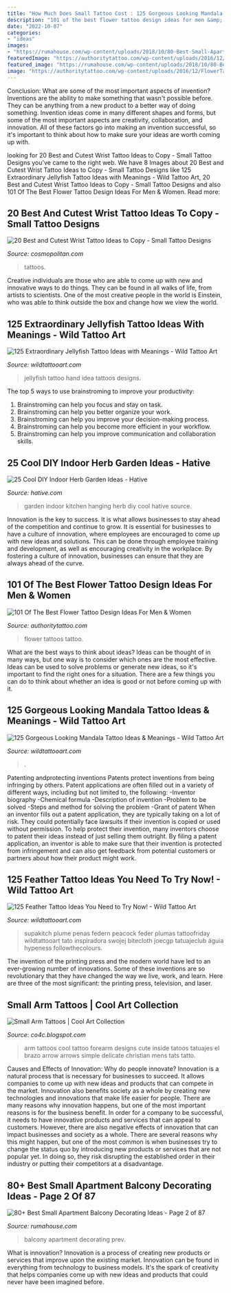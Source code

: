 ```yaml
---
title: "How Much Does Small Tattoo Cost : 125 Gorgeous Looking Mandala Tattoo Ideas &amp; Meanings"
description: "101 of the best flower tattoo design ideas for men &amp; women"
date: "2022-10-07"
categories:
- "ideas"
images:
- "https://rumahouse.com/wp-content/uploads/2018/10/80-Best-Small-Apartment-Balcony-Decorating-Ideas-02.jpg"
featuredImage: "https://authoritytattoo.com/wp-content/uploads/2016/12/FlowerTattoos24.jpg"
featured_image: "https://rumahouse.com/wp-content/uploads/2018/10/80-Best-Small-Apartment-Balcony-Decorating-Ideas-02.jpg"
image: "https://authoritytattoo.com/wp-content/uploads/2016/12/FlowerTattoos24.jpg"
---
```



Conclusion: What are some of the most important aspects of invention?
Inventions are the ability to make something that wasn't possible before. They can be anything from a new product to a better way of doing something. Invention ideas come in many different shapes and forms, but some of the most important aspects are creativity, collaboration, and innovation. All of these factors go into making an invention successful, so it's important to think about how to make sure your ideas are worth coming up with.

	

		
looking for 20 Best and Cutest Wrist Tattoo Ideas to Copy - Small Tattoo Designs you've came to the right web. We have 8 Images about 20 Best and Cutest Wrist Tattoo Ideas to Copy - Small Tattoo Designs like 125 Extraordinary Jellyfish Tattoo Ideas with Meanings - Wild Tattoo Art, 20 Best and Cutest Wrist Tattoo Ideas to Copy - Small Tattoo Designs and also 101 Of The Best Flower Tattoo Design Ideas For Men &amp; Women. Read more:
		
    
## 20 Best And Cutest Wrist Tattoo Ideas To Copy - Small Tattoo Designs

<img loading=lazy src="https://hips.hearstapps.com/hmg-prod.s3.amazonaws.com/images/tinytat-1558021230.jpg?crop=0.324xw:0.647xh;0.660xw,0.308xh&amp;resize=640:*" onerror="this.onerror=null;this.src='https://tse1.mm.bing.net/th?id=OIP.rn-sc7VHPeAyC6CUAWxTvgHaHZ&amp;pid=15.1';" alt="20 Best and Cutest Wrist Tattoo Ideas to Copy - Small Tattoo Designs">

_Source: cosmopolitan.com_

>tattoos. 

	

Creative individuals are those who are able to come up with new and innovative ways to do things. They can be found in all walks of life, from artists to scientists. One of the most creative people in the world is Einstein, who was able to think outside the box and change how we view the world.

    
## 125 Extraordinary Jellyfish Tattoo Ideas With Meanings - Wild Tattoo Art

<img loading=lazy src="https://www.wildtattooart.com/wp-content/uploads/2020/09/jellyfish-tattoo-62.jpg" onerror="this.onerror=null;this.src='https://tse3.mm.bing.net/th?id=OIP.gSE7XK5eF2Uz6fXb_5ZDKQHaJP&amp;pid=15.1';" alt="125 Extraordinary Jellyfish Tattoo Ideas with Meanings - Wild Tattoo Art">

_Source: wildtattooart.com_

>jellyfish tattoo hand idea tattoos designs. 

	

The top 5 ways to use brainstroming to improve your productivity:
1. Brainstroming can help you focus and stay on task.
2. Brainstroming can help you better organize your work.
3. Brainstroming can help you improve your decision-making process.
4. Brainstroming can help you become more efficient in your workflow.
5. Brainstroming can help you improve communication and collaboration skills.

    
## 25 Cool DIY Indoor Herb Garden Ideas - Hative

<img loading=lazy src="https://hative.com/wp-content/uploads/2014/11/indoor-garden/2-hanging-kitchen-garden.jpg" onerror="this.onerror=null;this.src='https://tse2.mm.bing.net/th?id=OIP.jrCYtoPuTKVTvYAgLoIyuQHaKF&amp;pid=15.1';" alt="25 Cool DIY Indoor Herb Garden Ideas - Hative">

_Source: hative.com_

>garden indoor kitchen hanging herb diy cool hative source. 

	

Innovation is the key to success. It is what allows businesses to stay ahead of the competition and continue to grow. It is essential for businesses to have a culture of innovation, where employees are encouraged to come up with new ideas and solutions. This can be done through employee training and development, as well as encouraging creativity in the workplace. By fostering a culture of innovation, businesses can ensure that they are always ahead of the curve.

    
## 101 Of The Best Flower Tattoo Design Ideas For Men &amp; Women

<img loading=lazy src="https://authoritytattoo.com/wp-content/uploads/2016/12/FlowerTattoos24.jpg" onerror="this.onerror=null;this.src='https://tse4.mm.bing.net/th?id=OIP.ivSl_loPSFkzLk6L0VIajgHaLH&amp;pid=15.1';" alt="101 Of The Best Flower Tattoo Design Ideas For Men &amp; Women">

_Source: authoritytattoo.com_

>flower tattoos tattoo. 

	

What are the best ways to think about ideas?
Ideas can be thought of in many ways, but one way is to consider which ones are the most effective. Ideas can be used to solve problems or generate new ideas, so it's important to find the right ones for a situation. There are a few things you can do to think about whether an idea is good or not before coming up with it.

    
## 125 Gorgeous Looking Mandala Tattoo Ideas &amp; Meanings - Wild Tattoo Art

<img loading=lazy src="https://www.wildtattooart.com/wp-content/uploads/2017/03/mandala-tattoos-16031716.jpg" onerror="this.onerror=null;this.src='https://tse3.mm.bing.net/th?id=OIP.HfhlSRRHVChIfBQcH1FufgHaHa&amp;pid=15.1';" alt="125 Gorgeous Looking Mandala Tattoo Ideas &amp; Meanings - Wild Tattoo Art">

_Source: wildtattooart.com_

>. 

	

Patenting andprotecting inventions
Patents protect inventions from being infringing by others. Patent applications are often filled out in a variety of different ways, including but not limited to, the following: 
-Inventor biography 
-Chemical formula 
-Description of invention 
-Problem to be solved 
-Steps and method for solving the problem 
-Grant of patent 
When an inventor fills out a patent application, they are typically taking on a lot of risk. They could potentially face lawsuits if their invention is copied or used without permission. To help protect their invention, many inventors choose to patent their ideas instead of just selling them outright. By filing a patent application, an inventor is able to make sure that their invention is protected from infringement and can also get feedback from potential customers or partners about how their product might work.

    
## 125 Feather Tattoo Ideas You Need To Try Now! - Wild Tattoo Art

<img loading=lazy src="https://www.wildtattooart.com/wp-content/uploads/2018/03/feather-tattoos-07031850.jpg" onerror="this.onerror=null;this.src='https://tse4.mm.bing.net/th?id=OIP.zINMbPo0057p6aqS-xPcWQHaHc&amp;pid=15.1';" alt="125 Feather Tattoo Ideas You Need to Try Now! - Wild Tattoo Art">

_Source: wildtattooart.com_

>supakitch plume penas federn peacock feder plumas tattoofriday wildtattooart tato inspiradora swojej bitecloth joecgp tatuajeclub águia hypeness followthecolours. 

	

The invention of the printing press and the modern world have led to an ever-growing number of innovations. Some of these inventions are so revolutionary that they have changed the way we live, work, and learn. Here are three of the most significant: the printing press, television, and laser.

    
## Small Arm Tattoos | Cool Art Collection

<img loading=lazy src="http://4.bp.blogspot.com/-2EjqkPmDxTY/UQ5xBcIhu_I/AAAAAAAA2aA/1tGg5qC0Ov0/s1600/Small+Arm+Tattoos9504.jpg" onerror="this.onerror=null;this.src='https://tse4.mm.bing.net/th?id=OIP.EaI5kedPOdhUWY-uDsatiwHaHa&amp;pid=15.1';" alt="Small Arm Tattoos | Cool Art Collection">

_Source: co4c.blogspot.com_

>arm tattoos cool tattoo forearm designs cute inside tatoos tatuajes el brazo arrow arrows simple delicate christian mens tats tatto. 

	

Causes and Effects of Innovation: Why do people innovate?
Innovation is a natural process that is necessary for businesses to succeed. It allows companies to come up with new ideas and products that can compete in the market. Innovation also benefits society as a whole by creating new technologies and innovations that make life easier for people. There are many reasons why innovation happens, but one of the most important reasons is for the business benefit. In order for a company to be successful, it needs to have innovative products and services that can appeal to customers. However, there are also negative effects of innovation that can impact businesses and society as a whole. There are several reasons why this might happen, but one of the most common is when businesses try to change the status quo by introducing new products or services that are not popular yet. In doing so, they risk disrupting the established order in their industry or putting their competitors at a disadvantage.

    
## 80+ Best Small Apartment Balcony Decorating Ideas - Page 2 Of 87

<img loading=lazy src="https://rumahouse.com/wp-content/uploads/2018/10/80-Best-Small-Apartment-Balcony-Decorating-Ideas-02.jpg" onerror="this.onerror=null;this.src='https://tse2.mm.bing.net/th?id=OIP.tAYLZUbwjtgPe5WGDoBACgHaLF&amp;pid=15.1';" alt="80+ Best Small Apartment Balcony Decorating Ideas - Page 2 of 87">

_Source: rumahouse.com_

>balcony apartment decorating prev. 

	

What is innovation?
Innovation is a process of creating new products or services that improve upon the existing market. Innovation can be found in everything from technology to business models. It's the spark of creativity that helps companies come up with new ideas and products that could never have been imagined before.


